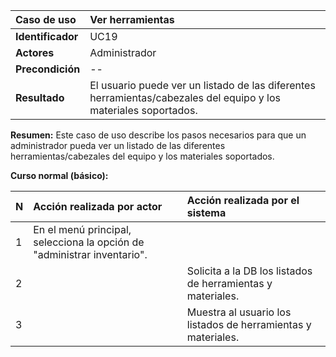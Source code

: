 | **Caso de uso**      | **Ver herramientas** |
| :---        | :---        |
| **Identificador**      | UC19 |
| **Actores**      | Administrador |
| **Precondición**   | -- |
| **Resultado**   | El usuario puede ver un listado de las diferentes herramientas/cabezales del equipo y los materiales soportados. |

**Resumen:**
Este caso de uso describe los pasos necesarios para que un administrador pueda ver un listado de las diferentes herramientas/cabezales del equipo y los materiales soportados.

**Curso normal (básico):**

| **N**      | **Acción realizada por actor** | **Acción realizada por el sistema** |
| :---        | :---        | :---        |
| 1      | En el menú principal, selecciona la opción de "administrar inventario". |  |
| 2      |  | Solicita a la DB los listados de herramientas y materiales. |
| 3      |  | Muestra al usuario los listados de herramientas y materiales. |
